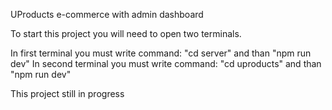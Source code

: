 UProducts e-commerce with admin dashboard


To start this project you will need to open two terminals.

In first terminal you must write command: "cd server" and than "npm run dev"
In second terminal you must write command: "cd uproducts" and than "npm run dev"


This project still in progress
